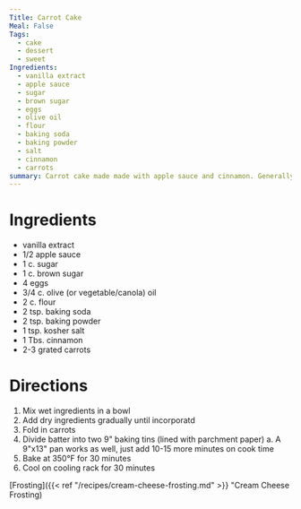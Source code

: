 ```yaml
---
Title: Carrot Cake
Meal: False
Tags:
  - cake
  - dessert
  - sweet
Ingredients:
  - vanilla extract
  - apple sauce
  - sugar
  - brown sugar
  - eggs
  - olive oil
  - flour
  - baking soda
  - baking powder
  - salt
  - cinnamon
  - carrots
summary: Carrot cake made made with apple sauce and cinnamon. Generally made with cream cheese frosting.
---
```


# Ingredients
- vanilla extract
- 1/2 apple sauce
- 1 c. sugar
- 1 c. brown sugar
- 4 eggs
- 3/4 c. olive (or vegetable/canola) oil
- 2 c. flour
- 2 tsp. baking soda
- 2 tsp. baking powder
- 1 tsp. kosher salt
- 1 Tbs. cinnamon
- 2-3 grated carrots

# Directions
1. Mix wet ingredients in a bowl
2. Add dry ingredients gradually until incorporatd
3. Fold in carrots
4. Divide batter into two 9" baking tins (lined with parchment paper)
	a. A 9"x13" pan works as well, just add 10-15 more minutes on cook time
5. Bake at 350°F for 30 minutes
6. Cool on cooling rack for 30 minutes

[Frosting]({{< ref "/recipes/cream-cheese-frosting.md" >}} "Cream Cheese Frosting)
